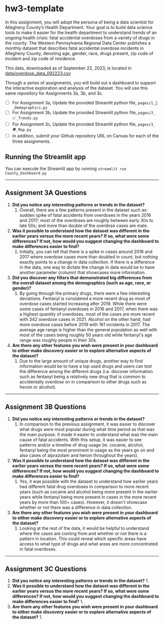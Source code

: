 # hw3-template

In this assignment, you will adopt the persona of being a data scientist for Allegheny County’s Health Department.  Your goal is to build data science tools to make it easier for the health department to understand trends of an ongoing health crisis:  fatal accidental overdoses from a variety of drugs in the county.  The Western Pennsylvania Regional Data Center publishes a monthly dataset that describes fatal accidental overdose incidents in Allegheny County, denoting age, gender, race, drugs present, zip code of incident and zip code of residence.

This data, downloaded as of September 22, 2023, is located in [data/overdose_data_092223.csv](data/overdose_data_092223.csv)

Through a series of assignments, you will build out a dashboard to support the interactive exploration and analysis of the dataset.  You will use this same repository for Assignments 3a, 3b, and 3c.  

- [ ] For Assignment 3a, Update the provided Streamlit python file, `pages/1_👥_Demographics.py`
- [ ] For Assignment 3b, Update the provided Streamlit python file, `pages/2_📈_Trends.py`
- [ ] For Assignment 3c, Update the provided Streamlit python file, `pages/3_🌍_Map.py`
- [ ] In addition, submit your Github repository URL on Canvas for each of the three assignments.

## Running the Streamlit app

You can execute the Streamlit app by running `streamlit run County_Dashboard.py`

---

## Assignment 3A Questions
1. **Did you notice any interesting patterns or trends in the dataset?**
   1. Overall, there are a few patterns present in the dataset such as: sudden spike of fatal accidents from overdoses in the years 2016 and 2017; most of the overdoses are roughly between early 30s to late 50s; and more than double of the overdose cases are male.
2. **Was it possible to understand how the dataset was different in the earlier years versus the more recent years? If so, what were some differences? If not, how would you suggest changing the dashboard to make differences easier to find?**
   1. Initially, you can tell that there is a spike in cases around 2016 and 2017 where overdose cases more than doubled in count, but nothing exactly points to a change in data collection. If there is a difference in the data, one way to dictate the change in data would be to have another parameter (column) that showcases more information.
3. **Did you discover any filters that demonstrated big differences from the overall dataset among the demographics (such as age, race, or gender)?**
   1. By going through the primary drugs, there were a few interesting deviations. 
   Fentanyl is considered a more recent drug as most of overdose cases started increasing after 2019. While there were some cases of fentanyl overdoses in 2016 and 2017, when there was a highest quantity of overdoses, most of the cases are more recent with 342 overdose cases in 2021.
   Alcohol on the other hand, had more overdose cases before 2019 with 161 incidents in 2017. The average age range is higher than the general population as well with most of the cases being roughly 50 years old while fentanyl's age range was roughly people in their 30s.
4. **Are there any other features you wish were present in your dashboard to either make discovery easier or to explore alternative aspects of the dataset?**
   1. Due to the large amount of unique drugs, another way to find information would be to have a top used drugs and users can test the difference among the different drugs (i.e. discover information such as fentanyl being a relatively new drug that is common to accidentally overdose on in comparison to other drugs such as heroin or alcohol).

---

## Assignment 3B Questions
1. **Did you notice any interesting patterns or trends in the dataset?**
   1. In comparison to the previous assignment, it was easier to discover what drugs were most popular during what time period as that was the main purpose. It made it easier to understand what was the main cause of fatal accidents. With this setup, it was easier to see patterns and/or a timeline of drug usage (ie. cocaine, alcohol, fentanyl being the most prominent in usage as the years go on and also cases of alprazolam and heroin throughout the years).
2. **Was it possible to understand how the dataset was different in the earlier years versus the more recent years? If so, what were some differences? If not, how would you suggest changing the dashboard to make differences easier to find?**
   1. Yes, it was possible with the dataset to understand how earlier years had different fatal drug overdoses in comparison to more recent years (such as cocaine and alcohol being more present in the earlier years while fentanyl being more present in cases in the more recent years by more than 100+ cases). However, it doesn't showcase whether or not there was a difference in data collection.
3. **Are there any other features you wish were present in your dashboard to either make discovery easier or to explore alternative aspects of the dataset?**
   1. Looking at the rest of the data, it would be helpful to understand where the cases are coming from and whether or not there is a pattern in location. This could reveal which specific areas have access to what type of drugs and what areas are more concentrated in fatal overdoses.

---

## Assignment 3C Questions
1. **Did you notice any interesting patterns or trends in the dataset?**
   1. 
2. **Was it possible to understand how the dataset was different in the earlier years versus the more recent years? If so, what were some differences?  If not, how would you suggest changing the dashboard to make differences easier to find?**
   1. 
3. **Are there any other features you wish were present in your dashboard to either make discovery easier or to explore alternative aspects of the dataset?**
   1. 